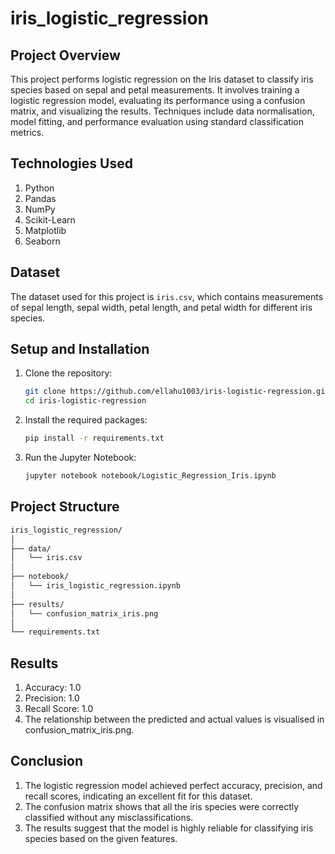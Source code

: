 # iris_logistic_regression

## Project Overview
This project performs logistic regression on the Iris dataset to classify iris species based on sepal and petal measurements. It involves training a logistic regression model, evaluating its performance using a confusion matrix, and visualizing the results. Techniques include data normalisation, model fitting, and performance evaluation using standard classification metrics.

## Technologies Used
1) Python
2) Pandas
3) NumPy
4) Scikit-Learn
5) Matplotlib
6) Seaborn

## Dataset
The dataset used for this project is `iris.csv`, which contains measurements of sepal length, sepal width, petal length, and petal width for different iris species.

## Setup and Installation
1. Clone the repository:
    ```bash
    git clone https://github.com/ellahu1003/iris-logistic-regression.git
    cd iris-logistic-regression
    ```
2. Install the required packages:
    ```bash
    pip install -r requirements.txt
    ```
3. Run the Jupyter Notebook:
    ```bash
    jupyter notebook notebook/Logistic_Regression_Iris.ipynb
    ```
## Project Structure
 ```markdown
iris_logistic_regression/
│
├── data/
│   └── iris.csv
│
├── notebook/
│   └── iris_logistic_regression.ipynb
│
├── results/
│   └── confusion_matrix_iris.png
│   
└── requirements.txt
 ```
## Results
1) Accuracy: 1.0
2) Precision: 1.0
3) Recall Score: 1.0
4) The relationship between the predicted and actual values is visualised in confusion_matrix_iris.png.

## Conclusion
1) The logistic regression model achieved perfect accuracy, precision, and recall scores, indicating an excellent fit for this dataset.
2) The confusion matrix shows that all the iris species were correctly classified without any misclassifications.
3) The results suggest that the model is highly reliable for classifying iris species based on the given features.

